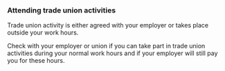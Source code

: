 ###  Attending trade union activities

Trade union activity is either agreed with your employer or takes place
outside your work hours.

Check with your employer or union if you can take part in trade union
activities during your normal work hours and if your employer will still pay
you for these hours.
